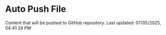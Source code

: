 # Auto Push File

Content that will be pushed to GitHub repository.
Last updated: 07/05/2025, 04:41:28 PM